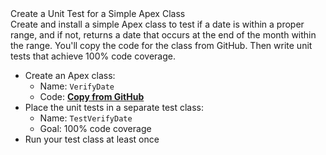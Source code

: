 <div class="th-challenge__requirements-content"><div class="slds-text-heading_small tds-text_bold slds-m-bottom_large">Create a Unit Test for a Simple Apex Class</div><div class="th-challenge__description">Create and install a simple Apex class to test if a date is within a proper range, and if not, returns a date that occurs at the end of the month within the range. You'll copy the code for the class from GitHub. Then write unit tests that achieve 100% code coverage.</div><ul class="slds-m-top_large"><li>Create an Apex class:
<ul>
<li>Name: <code>VerifyDate</code></li>
<li>Code: <b><a href="https://github.com/developerforce/trailhead-code-samples/blob/master/VerifyDate.cls" target="_blank">Copy from GitHub</a></b></li>
</ul> </li><li>Place the unit tests in a separate test class:
<ul>
<li>Name: <code>TestVerifyDate</code></li>
<li>Goal: 100% code coverage</li>
</ul></li><li>Run your test class at least once</li></ul></div>
